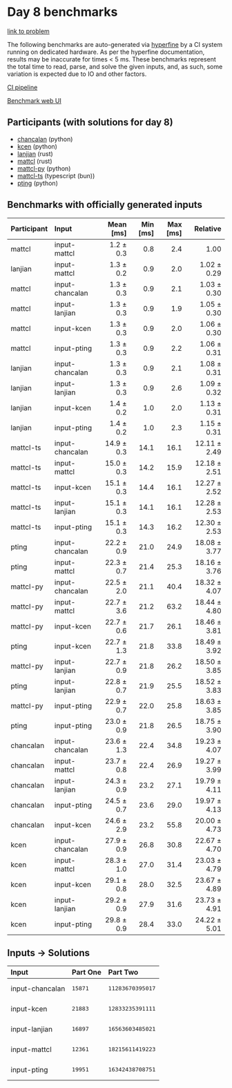 # Day 8 benchmarks

[link to problem](https://adventofcode.com/2023/day/8)

The following benchmarks are auto-generated via
[hyperfine](https://github.com/sharkdp/hyperfine) by a CI system running on
dedicated hardware. As per the hyperfine documentation, results may be
inaccurate for times < 5 ms. These benchmarks represent the total time to read,
parse, and solve the given inputs, and, as such, some variation is expected due
to IO and other factors.

[CI pipeline](http://ci.papercode.net:8080/teams/main/pipelines/aoc2023)

[Benchmark web UI](https://aoc.ancalagon.black)


## Participants (with solutions for day 8)

- [chancalan](https://github.com/chancalan/aoc2023) (python)
- [kcen](https://github.com/kcen/aoc2023) (python)
- [lanjian](https://github.com/lanjian/aoc-2023) (rust)
- [mattcl](https://github.com/mattcl/aoc2023) (rust)
- [mattcl-py](https://github.com/mattcl/aoc2023-py) (python)
- [mattcl-ts](https://github.com/mattcl/aoc2023-js) (typescript (bun))
- [pting](https://github.com/pting/aoc2023) (python)


## Benchmarks with officially generated inputs

| Participant | Input | Mean [ms] | Min [ms] | Max [ms] | Relative |
|:---|:---|---:|---:|---:|---:|
| mattcl | input-mattcl | 1.2 ± 0.3 | 0.8 | 2.4 | 1.00 |
| lanjian | input-mattcl | 1.3 ± 0.2 | 0.9 | 2.0 | 1.02 ± 0.29 |
| mattcl | input-chancalan | 1.3 ± 0.3 | 0.9 | 2.1 | 1.03 ± 0.30 |
| mattcl | input-lanjian | 1.3 ± 0.3 | 0.9 | 1.9 | 1.05 ± 0.30 |
| mattcl | input-kcen | 1.3 ± 0.3 | 0.9 | 2.0 | 1.06 ± 0.30 |
| mattcl | input-pting | 1.3 ± 0.3 | 0.9 | 2.2 | 1.06 ± 0.31 |
| lanjian | input-chancalan | 1.3 ± 0.3 | 0.9 | 2.1 | 1.08 ± 0.31 |
| lanjian | input-lanjian | 1.3 ± 0.3 | 0.9 | 2.6 | 1.09 ± 0.32 |
| lanjian | input-kcen | 1.4 ± 0.2 | 1.0 | 2.0 | 1.13 ± 0.31 |
| lanjian | input-pting | 1.4 ± 0.2 | 1.0 | 2.3 | 1.15 ± 0.31 |
| mattcl-ts | input-chancalan | 14.9 ± 0.3 | 14.1 | 16.1 | 12.11 ± 2.49 |
| mattcl-ts | input-mattcl | 15.0 ± 0.3 | 14.2 | 15.9 | 12.18 ± 2.51 |
| mattcl-ts | input-kcen | 15.1 ± 0.3 | 14.4 | 16.1 | 12.27 ± 2.52 |
| mattcl-ts | input-lanjian | 15.1 ± 0.3 | 14.1 | 16.1 | 12.28 ± 2.53 |
| mattcl-ts | input-pting | 15.1 ± 0.3 | 14.3 | 16.2 | 12.30 ± 2.53 |
| pting | input-chancalan | 22.2 ± 0.9 | 21.0 | 24.9 | 18.08 ± 3.77 |
| pting | input-mattcl | 22.3 ± 0.7 | 21.4 | 25.3 | 18.16 ± 3.76 |
| mattcl-py | input-chancalan | 22.5 ± 2.0 | 21.1 | 40.4 | 18.32 ± 4.07 |
| mattcl-py | input-mattcl | 22.7 ± 3.6 | 21.2 | 63.2 | 18.44 ± 4.80 |
| mattcl-py | input-kcen | 22.7 ± 0.6 | 21.7 | 26.1 | 18.46 ± 3.81 |
| pting | input-kcen | 22.7 ± 1.3 | 21.8 | 33.8 | 18.49 ± 3.92 |
| mattcl-py | input-lanjian | 22.7 ± 0.9 | 21.8 | 26.2 | 18.50 ± 3.85 |
| pting | input-lanjian | 22.8 ± 0.7 | 21.9 | 25.5 | 18.52 ± 3.83 |
| mattcl-py | input-pting | 22.9 ± 0.7 | 22.0 | 25.8 | 18.63 ± 3.85 |
| pting | input-pting | 23.0 ± 0.9 | 21.8 | 26.5 | 18.75 ± 3.90 |
| chancalan | input-chancalan | 23.6 ± 1.3 | 22.4 | 34.8 | 19.23 ± 4.07 |
| chancalan | input-mattcl | 23.7 ± 0.8 | 22.4 | 26.9 | 19.27 ± 3.99 |
| chancalan | input-lanjian | 24.3 ± 0.9 | 23.2 | 27.1 | 19.79 ± 4.11 |
| chancalan | input-pting | 24.5 ± 0.7 | 23.6 | 29.0 | 19.97 ± 4.13 |
| chancalan | input-kcen | 24.6 ± 2.9 | 23.2 | 55.8 | 20.00 ± 4.73 |
| kcen | input-chancalan | 27.9 ± 0.9 | 26.8 | 30.8 | 22.67 ± 4.70 |
| kcen | input-mattcl | 28.3 ± 1.0 | 27.0 | 31.4 | 23.03 ± 4.79 |
| kcen | input-kcen | 29.1 ± 0.8 | 28.0 | 32.5 | 23.67 ± 4.89 |
| kcen | input-lanjian | 29.2 ± 0.9 | 27.9 | 31.6 | 23.73 ± 4.91 |
| kcen | input-pting | 29.8 ± 0.9 | 28.4 | 33.0 | 24.22 ± 5.01 |


## Inputs -> Solutions

| Input | Part One | Part Two |
|:---|:---|:---|
|input-chancalan|<pre>15871</pre>|<pre>11283670395017</pre>|
|input-kcen|<pre>21883</pre>|<pre>12833235391111</pre>|
|input-lanjian|<pre>16897</pre>|<pre>16563603485021</pre>|
|input-mattcl|<pre>12361</pre>|<pre>18215611419223</pre>|
|input-pting|<pre>19951</pre>|<pre>16342438708751</pre>|